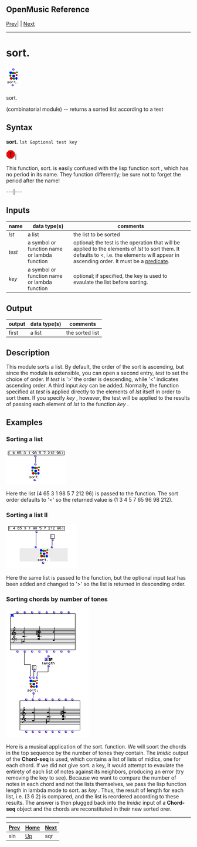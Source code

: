OpenMusic Reference  
---  
[Prev](sin)| | [Next](sqr)  
  
* * *

# sort.

![](figures/functions/combinatorial/sort.png)

  
  
sort.  
  
(combinatorial module) \-- returns a sorted list according to a test  

## Syntax

   **sort.**  ` lst &optional test key ` 

![Warning](figures/images/warning.gif)|

This function,  sort.  is easily confused with the lisp function  sort , which
has no period in its name. They function differently; be sure not to forget
the period after the name!  
  
---|---  
  
## Inputs

name| data type(s)| comments  
---|---|---  
_lst_ |  a list| the list to be sorted  
_test_ |  a symbol or function name or lambda function| optional; the test is the operation that will be applied to the elements of  _lst_  to sort them. It defaults to <, i.e. the elements will appear in ascending order. It must be a [predicate](glossary#PREDICATE).  
_key_ |  a symbol or function name or lambda function| optional; if specified, the key is used to evaulate the list before sorting.  
  
## Output

output| data type(s)| comments  
---|---|---  
first| a list| the sorted list  
  
## Description

This module sorts a list. By default, the order of the sort is ascending, but
since the module is extensible, you can open a second entry,  _test_  to set
the choice of order. If  _test_  is '>' the order is descending, while '<'
indicates ascending order. A third input  _key_  can be added. Normally, the
function specified at  _test_  is applied directly to the elements of  _lst_ 
itself in order to sort them. If you specify  _key_  , however, the test will
be applied to the results of passing each element of  _lst_  to the function
 _key_ .

## Examples

### Sorting a list

![](figures/functions/combinatorial/sortEX1.png)

Here the list (4 65 3 1 98 5 7 212 96) is passed to the function. The sort
order defaults to '<' so the returned value is (1 3 4 5 7 65 96 98 212).

### Sorting a list II

![](figures/functions/combinatorial/sortEX2.png)

Here the same list is passed to the function, but the optional input  _test_ 
has been added and changed to '>' so the list is returned in descending order.

### Sorting chords by number of tones

![](figures/functions/combinatorial/sortEX3.png)

Here is a musical application of the  sort.  function. We will soort the
chords in the top sequence by the number of tones they contain. The  _lmidic_ 
output of the **Chord-seq** is used, which contains a list of lists of midics,
one for each chord. If we did not give  sort.  a key, it would attempt to
evaulate the entirety of each list of notes against its neighbors, producing
an error (try removing the key to see). Because we want to compare the number
of notes in each chord and not the lists themselves, we pass the lisp function
 length  in lambda mode to  sort.  as  _key_ . Thus, the result of  length 
for each list, i.e. (3 6 2) is compared, and the list is reordered according
to these results. The answer is then plugged back into the  _lmidic_  input of
a **Chord-seq** object and the chords are reconstituted in their new sorted
orer.

* * *

[Prev](sin)| [Home](index)| [Next](sqr)  
---|---|---  
sin| [Up](funcref.main)| sqr

